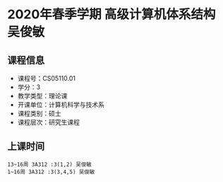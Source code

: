 # 2020年春季学期 高级计算机体系结构 吴俊敏






## 课程信息

- 课程号：CS05110.01
- 学分：3
- 教学类型：理论课
- 开课单位：计算机科学与技术系
- 课程类别：硕士
- 课程层次：研究生课程

## 上课时间

```
13~16周 3A312 :3(1,2) 吴俊敏
1~16周 3A312 :3(3,4,5) 吴俊敏
```

